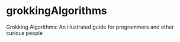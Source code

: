 # grokkingAlgorithms

Grokking Algorithms: An illustrated guide for programmers and other curious people
